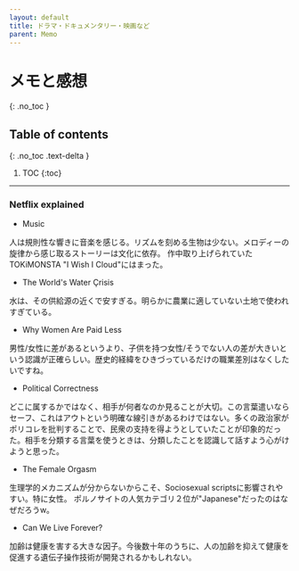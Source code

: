 ```yaml
---
layout: default
title: ドラマ・ドキュメンタリー・映画など
parent: Memo
---
```


# メモと感想
{: .no_toc }

## Table of contents
{: .no_toc .text-delta }

1. TOC
{:toc}

---

### Netflix explained

- Music

人は規則性な響きに音楽を感じる。リズムを刻める生物は少ない。メロディーの旋律から感じ取るストーリーは文化に依存。
作中取り上げられていたTOKiMONSTA "I Wish I Cloud"にはまった。

- The World's Water Çrisis

水は、その供給源の近くで安すぎる。明らかに農業に適していない土地で使われすぎている。

- Why Women Are Paid Less

男性/女性に差があるというより、子供を持つ女性/そうでない人の差が大きいという認識が正確らしい。歴史的経緯をひきづっているだけの職業差別はなくしたいですね。

- Political Correctness

どこに属するかではなく、相手が何者なのか見ることが大切。この言葉遣いならセーフ、これはアウトという明確な線引きがあるわけではない。多くの政治家がポリコレを批判することで、民衆の支持を得ようとしていたことが印象的だった。相手を分類する言葉を使うときは、分類したことを認識して話すよう心がけようと思った。

- The Female Orgasm

生理学的メカニズムが分からないからこそ、Sociosexual scriptsに影響されやすい。特に女性。
ポルノサイトの人気カテゴリ２位が"Japanese"だったのはなぜだろうw。

- Can We Live Forever?

加齢は健康を害する大きな因子。今後数十年のうちに、人の加齢を抑えて健康を促進する遺伝子操作技術が開発されるかもしれない。
